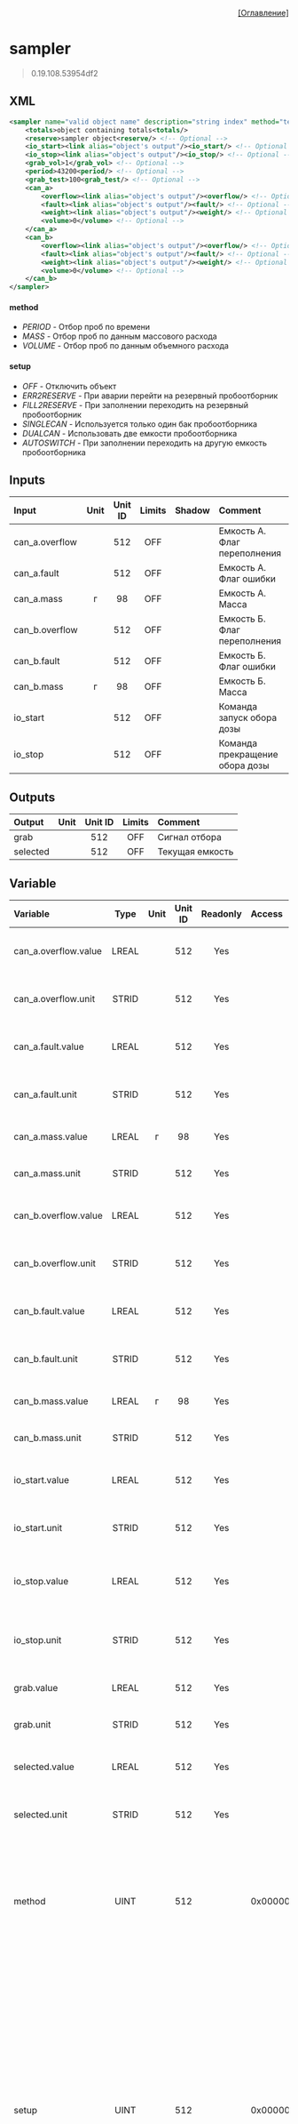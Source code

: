 <p align='right'><a href='index.html'>[Оглавление]</a></p>

# sampler
> 0.19.108.53954df2
## XML
````xml
<sampler name="valid object name" description="string index" method="text value | text value | ... | text value" setup="text value | text value | ... | text value" >
	<totals>object containing totals<totals/>
	<reserve>sampler object<reserve/> <!-- Optional -->
	<io_start><link alias="object's output"/><io_start/> <!-- Optional -->
	<io_stop><link alias="object's output"/><io_stop/> <!-- Optional -->
	<grab_vol>1</grab_vol> <!-- Optional -->
	<period>43200<period/> <!-- Optional -->
	<grab_test>100<grab_test/> <!-- Optional -->
	<can_a>
		<overflow><link alias="object's output"/><overflow/> <!-- Optional -->
		<fault><link alias="object's output"/><fault/> <!-- Optional -->
		<weight><link alias="object's output"/><weight/> <!-- Optional -->
		<volume>0</volume> <!-- Optional -->
	</can_a>
	<can_b>
		<overflow><link alias="object's output"/><overflow/> <!-- Optional -->
		<fault><link alias="object's output"/><fault/> <!-- Optional -->
		<weight><link alias="object's output"/><weight/> <!-- Optional -->
		<volume>0</volume> <!-- Optional -->
	</can_b>
</sampler>
````

#### method
* _PERIOD_  - Отбор проб по времени
* _MASS_  - Отбор проб по данным массового расхода
* _VOLUME_  - Отбор проб по данным объемного расхода

#### setup
* _OFF_  - Отключить объект
* _ERR2RESERVE_  - При аварии перейти на резервный пробоотборник
* _FILL2RESERVE_  - При заполнении переходить на резервный пробоотборник
* _SINGLECAN_  - Используется только один бак пробоотборника
* _DUALCAN_  - Использовать две емкости пробоотборника
* _AUTOSWITCH_  - При заполнении переходить на другую емкость пробоотборника

## Inputs
Input | Unit | Unit ID | Limits | Shadow | Comment
:-- |:--:|:--:|:--:|:--:|:--
can_a.overflow |  | 512 | OFF |  | Емкость А. Флаг переполнения
can_a.fault |  | 512 | OFF |  | Емкость А. Флаг ошибки
can_a.mass | г | 98 | OFF |  | Емкость А. Масса
can_b.overflow |  | 512 | OFF |  | Емкость Б. Флаг переполнения
can_b.fault |  | 512 | OFF |  | Емкость Б. Флаг ошибки
can_b.mass | г | 98 | OFF |  | Емкость Б. Масса
io_start |  | 512 | OFF |  | Команда запуск обора дозы
io_stop |  | 512 | OFF |  | Команда прекращение обора дозы

## Outputs
Output | Unit | Unit ID | Limits | Comment
:-- |:--:|:--:|:--:|:--
grab |  | 512 | OFF | Сигнал отбора
selected |  | 512 | OFF | Текущая емкость

## Variable
Variable | Type | Unit | Unit ID | Readonly | Access | Comment
:-- |:--:|:--:|:--:|:--:|:-- |:--
can_a.overflow.value | LREAL |  | 512 | Yes |   | Емкость А. Флаг переполнения. Текущее значение
can_a.overflow.unit | STRID |  | 512 | Yes |   | Емкость А. Флаг переполнения. Единицы измерения
can_a.fault.value | LREAL |  | 512 | Yes |   | Емкость А. Флаг ошибки. Текущее значение
can_a.fault.unit | STRID |  | 512 | Yes |   | Емкость А. Флаг ошибки. Единицы измерения
can_a.mass.value | LREAL | г | 98 | Yes |   | Емкость А. Масса. Текущее значение
can_a.mass.unit | STRID |  | 512 | Yes |   | Емкость А. Масса. Единицы измерения
can_b.overflow.value | LREAL |  | 512 | Yes |   | Емкость Б. Флаг переполнения. Текущее значение
can_b.overflow.unit | STRID |  | 512 | Yes |   | Емкость Б. Флаг переполнения. Единицы измерения
can_b.fault.value | LREAL |  | 512 | Yes |   | Емкость Б. Флаг ошибки. Текущее значение
can_b.fault.unit | STRID |  | 512 | Yes |   | Емкость Б. Флаг ошибки. Единицы измерения
can_b.mass.value | LREAL | г | 98 | Yes |   | Емкость Б. Масса. Текущее значение
can_b.mass.unit | STRID |  | 512 | Yes |   | Емкость Б. Масса. Единицы измерения
io_start.value | LREAL |  | 512 | Yes |   | Команда запуск обора дозы. Текущее значение
io_start.unit | STRID |  | 512 | Yes |   | Команда запуск обора дозы. Единицы измерения
io_stop.value | LREAL |  | 512 | Yes |   | Команда прекращение обора дозы. Текущее значение
io_stop.unit | STRID |  | 512 | Yes |   | Команда прекращение обора дозы. Единицы измерения
grab.value | LREAL |  | 512 | Yes |   | Сигнал отбора. Текущее значение
grab.unit | STRID |  | 512 | Yes |   | Сигнал отбора. Единицы измерения
selected.value | LREAL |  | 512 | Yes |   | Текущая емкость. Текущее значение
selected.unit | STRID |  | 512 | Yes |   | Текущая емкость. Единицы измерения
method | UINT |  | 512 |  | 0x00000080 | Метод:<br/>0: Отбор проб по времени<br/>1: Отбор проб по данным массового расхода<br/>2: Отбор проб по данным объемного расхода<br/>
setup | UINT |  | 512 |  | 0x00000100 | Настройка:<br/>0x0001: Отключить объект<br/>0x0002: При аварии перейти на резервный пробоотборник<br/>0x0004: При заполнении переходить на резервный пробоотборник<br/>0x0008: Используется только один бак пробоотборника<br/>0x0010: Использовать две емкости пробоотборника<br/>0x0020: При заполнении переходить на другую емкость пробоотборника<br/>
select | UINT |  | 512 |  | 0x00000080 | Выбор бака:<br/>0 - емкость А<br/>1 - емкость Б
command | UINT |  | 512 |  | 0x00000080 | Команда:<br/>0: Нет действий<br/>1: Запустить<br/>2: Остановить<br/>3: Запустить тест пробоотборника<br/>4: Подтверждение аварий<br/>122: Пауза<br/>145: Продолжить<br/>
state | UINT |  | 512 | Yes |   | Статус:<br/>0: Не в работе<br/>1: Запущен тест<br/>2: Отбор по времени<br/>3: Отбор по объему<br/>4: Отбор по массе<br/>5: Пауза<br/>6: Завершение отбора<br/>7: Аварийное состояние<br/>
noflow | UINT |  | 512 | Yes |   | Флаг отсутствия расхода
probe.period | UDINT |  | 512 |  | 0x00000080 | Отбор по времени. Период отбора
probe.volume | LREAL |  | 512 |  | 0x00000080 | Отбор по объему. Требуемый объем для отбора
probe.mass | LREAL |  | 512 |  | 0x00000080 | Отбор по массе. Требуемая масса для отбора
probe.test | UDINT |  | 512 |  | 0x00000100 | Количество тестовых доз
grab.volume | LREAL | мл | 114 | Yes |   | Объем единичной дозы
grab.count | UDINT |  | 512 | Yes |   | Общее количество доз
grab.present | UDINT |  | 512 | Yes |   | Количество отобранных доз
grab.remain | UDINT |  | 512 | Yes |   | Количство оставшихся доз
can.volume | LREAL | мл | 114 |  | 0x00000100 | Требуемый объем емкости
can.present | LREAL | мл | 114 | Yes |   | Заполенный объем емкости
can.remain | LREAL | мл | 114 | Yes |   | Оставшийся для заполнения объем емкости
interval | LREAL |  | 512 | Yes |   | Интервал отбора
time.remain | UDINT | мс | 210 | Yes |   | Оставшееся время обора
time.start | UDINT | с | 211 | Yes |   | Время старта пробоотбора
can_a.volume | LREAL | мл | 114 |  | 0x00000080 | Объем емкости А
can_b.volume | LREAL | мл | 114 |  | 0x00000080 | Объем емкости Б


<p align='right'><a href='index.html'>[Оглавление]</a></p>

